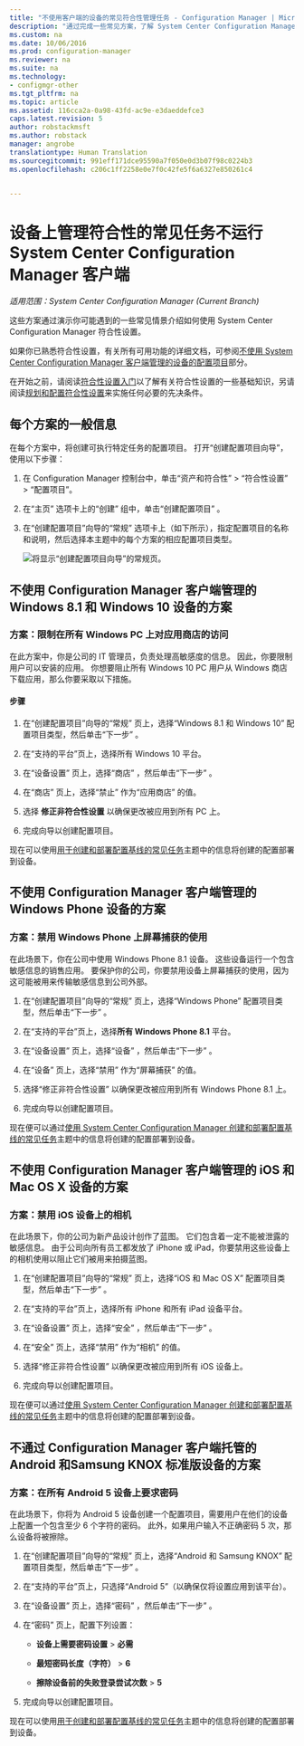 ```yaml
---
title: "不使用客户端的设备的常见符合性管理任务 - Configuration Manager | Microsoft Docs"
description: "通过完成一些常见方案，了解 System Center Configuration Manager 符合性设置。"
ms.custom: na
ms.date: 10/06/2016
ms.prod: configuration-manager
ms.reviewer: na
ms.suite: na
ms.technology:
- configmgr-other
ms.tgt_pltfrm: na
ms.topic: article
ms.assetid: 116cca2a-0a98-43fd-ac9e-e3daeddefce3
caps.latest.revision: 5
author: robstackmsft
ms.author: robstack
manager: angrobe
translationtype: Human Translation
ms.sourcegitcommit: 991eff171dce95590a7f050e0d3b07f98c0224b3
ms.openlocfilehash: c206c1ff2258e0e7f0c42fe5f6a6327e850261c4


---
```

# <a name="common-tasks-for-managing-compliance-on-devices-not-running-the-system-center-configuration-manager-client"></a>设备上管理符合性的常见任务不运行 System Center Configuration Manager 客户端

*适用范围：System Center Configuration Manager (Current Branch)*

这些方案通过演示你可能遇到的一些常见情景介绍如何使用 System Center Configuration Manager 符合性设置。  

 如果你已熟悉符合性设置，有关所有可用功能的详细文档，可参阅[不使用 System Center Configuration Manager 客户端管理的设备的配置项目](../../compliance/deploy-use/configuration-items-for-devices-managed-without-the-client.md)部分。  

 在开始之前，请阅读[符合性设置入门](../../compliance/get-started/get-started-with-compliance-settings.md)以了解有关符合性设置的一些基础知识，另请阅读[规划和配置符合性设置](../../compliance/plan-design/plan-for-and-configure-compliance-settings.md)来实施任何必要的先决条件。  

## <a name="general-information-for-each-scenario"></a>每个方案的一般信息  
 在每个方案中，将创建可执行特定任务的配置项目。 打开“创建配置项目向导”，使用以下步骤：  

1.  在 Configuration Manager 控制台中，单击“资产和符合性” > “符合性设置” > “配置项目”。  

3.  在“主页”  选项卡上的“创建”  组中，单击“创建配置项目” 。  

4.  在“创建配置项目”向导的“常规”  选项卡上（如下所示），指定配置项目的名称和说明，然后选择本主题中的每个方案的相应配置项目类型。  

     ![将显示“创建配置项目向导”的常规页。](/sccm/compliance/plan-design/media/Compliance-Settings-Wizard---1.png)  

## <a name="scenarios-for-windows-81-and-windows-10-devices-managed-without-the-configuration-manager-client"></a>不使用 Configuration Manager 客户端管理的 Windows 8.1 和 Windows 10 设备的方案  

### <a name="scenario-restrict-access-to-the-app-store-on-all-windows-pcs"></a>方案：限制在所有 Windows PC 上对应用商店的访问  
 在此方案中，你是公司的 IT 管理员，负责处理高敏感度的信息。 因此，你要限制用户可以安装的应用。 你想要阻止所有 Windows 10 PC 用户从 Windows 商店下载应用，那么你要采取以下措施。  

#### <a name="steps"></a>步骤  

1.  在“创建配置项目”向导的“常规”  页上，选择“Windows 8.1 和 Windows 10”  配置项目类型，然后单击“下一步” 。  

2.  在“支持的平台”页上，选择所有 Windows 10 平台。  

3.  在“设备设置”  页上，选择“商店” ，然后单击“下一步” 。  

4.  在“商店”  页上，选择“禁止”  作为“应用商店” 的值。  

5.  选择 **修正非符合性设置** 以确保更改被应用到所有 PC 上。  

6.  完成向导以创建配置项目。  

 现在可以使用[用于创建和部署配置基线的常见任务](../../compliance/plan-design/common-tasks-for-creating-and-deploying-configuration-baselines.md)主题中的信息将创建的配置部署到设备。  

## <a name="scenarios-for-windows-phone-devices-managed-without-the-configuration-manager-client"></a>不使用 Configuration Manager 客户端管理的 Windows Phone 设备的方案  

### <a name="scenario-disable-the-use-of-screen-capture-on-a-windows-phone"></a>方案：禁用 Windows Phone 上屏幕捕获的使用  
 在此场景下，你在公司中使用 Windows Phone 8.1 设备。 这些设备运行一个包含敏感信息的销售应用。 要保护你的公司，你要禁用设备上屏幕捕获的使用，因为这可能被用来传输敏感信息到公司外部。  

1.  在“创建配置项目”向导的“常规”  页上，选择“Windows Phone”  配置项目类型，然后单击“下一步” 。  

2.  在“支持的平台”页上，选择**所有 Windows Phone 8.1** 平台。  

3.  在“设备设置”  页上，选择“设备” ，然后单击“下一步” 。  

4.  在“设备”  页上，选择“禁用”  作为“屏幕捕获” 的值。  

5.  选择“修正非符合性设置”  以确保更改被应用到所有 Windows Phone 8.1 上。  

6.  完成向导以创建配置项目。  

 现在便可以通过[使用 System Center Configuration Manager 创建和部署配置基线的常见任务](../../compliance/plan-design/common-tasks-for-creating-and-deploying-configuration-baselines.md)主题中的信息将创建的配置部署到设备。  

## <a name="scenarios-for-ios-and-mac-os-x-devices-managed-without-the-configuration-manager-client"></a>不使用 Configuration Manager 客户端管理的 iOS 和 Mac OS X 设备的方案  

### <a name="scenario-disable-the-camera-on-ios-devices"></a>方案：禁用 iOS 设备上的相机  
 在此场景下，你的公司为新产品设计创作了蓝图。 它们包含着一定不能被泄露的敏感信息。 由于公司向所有员工都发放了 iPhone 或 iPad，你要禁用这些设备上的相机使用以阻止它们被用来拍摄蓝图。  

1.  在“创建配置项目”向导的“常规”  页上，选择“iOS 和 Mac OS X”  配置项目类型，然后单击“下一步” 。  

2.  在“支持的平台”页上，选择所有 iPhone 和所有 iPad 设备平台。  

3.  在“设备设置”  页上，选择“安全” ，然后单击“下一步” 。  

4.  在“安全”  页上，选择“禁用”  作为“相机” 的值。  

5.  选择“修正非符合性设置”  以确保更改被应用到所有 iOS 设备上。  

6.  完成向导以创建配置项目。  

 现在便可以通过[使用 System Center Configuration Manager 创建和部署配置基线的常见任务](../../compliance/plan-design/common-tasks-for-creating-and-deploying-configuration-baselines.md)主题中的信息将创建的配置部署到设备。  

## <a name="scenarios-for-android-and-samsung-knox-standard-devices-managed-without-the-configuration-manager-client"></a>不通过 Configuration Manager 客户端托管的 Android 和Samsung KNOX 标准版设备的方案  

### <a name="scenario-require-a-password-on-all-android-5-devices"></a>方案：在所有 Android 5 设备上要求密码  
 在此场景下，你将为 Android 5 设备创建一个配置项目，需要用户在他们的设备上配置一个包含至少 6 个字符的密码。 此外，如果用户输入不正确密码 5 次，那么设备将被擦除。  

1.  在“创建配置项目”向导的“常规”  页上，选择“Android 和 Samsung KNOX”  配置项目类型，然后单击“下一步” 。  

2.  在“支持的平台”页上，只选择“Android 5”（以确保仅将设置应用到该平台）。  

3.  在“设备设置”  页上，选择“密码” ，然后单击“下一步” 。  

4.  在“密码”  页上，配置下列设置：  

    -   **设备上需要密码设置** > **必需**  

    -   **最短密码长度（字符）** > **6**  

    -   **擦除设备前的失败登录尝试次数** > **5**  

5.  完成向导以创建配置项目。  

 现在可以使用[用于创建和部署配置基线的常见任务](../../compliance/plan-design/common-tasks-for-creating-and-deploying-configuration-baselines.md)主题中的信息将创建的配置部署到设备。  



<!--HONumber=Jan17_HO4-->


